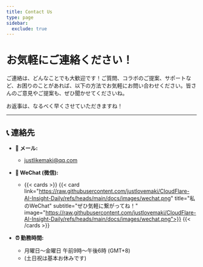```yaml
---
title: Contact Us
type: page
sidebar:
  exclude: true
---
```

# お気軽にご連絡ください！

ご連絡は、どんなことでも大歓迎です！ご質問、コラボのご提案、サポートなど、お困りのことがあれば、以下の方法でお気軽にお問い合わせください。皆さんのご意見やご提案も、ぜひ聞かせてくださいね。

お返事は、なるべく早くさせていただきますね！

---

## 📞 連絡先

*   **📧 メール:**
    *   [justlikemaki@qq.com](mailto:justlikemaki@qq.com)

*   **📱 WeChat (微信):**
    *   {{< cards >}}
        {{< card link="https://raw.githubusercontent.com/justlovemaki/CloudFlare-AI-Insight-Daily/refs/heads/main/docs/images/wechat.png" title="私のWeChat" subtitle="ぜひ気軽に繋がってね！" image="https://raw.githubusercontent.com/justlovemaki/CloudFlare-AI-Insight-Daily/refs/heads/main/docs/images/wechat.png">}}
        {{< /cards >}}

*   **⏰ 勤務時間:**
    *   月曜日〜金曜日 午前9時〜午後6時 (GMT+8)
    *   (土日祝は基本お休みです)